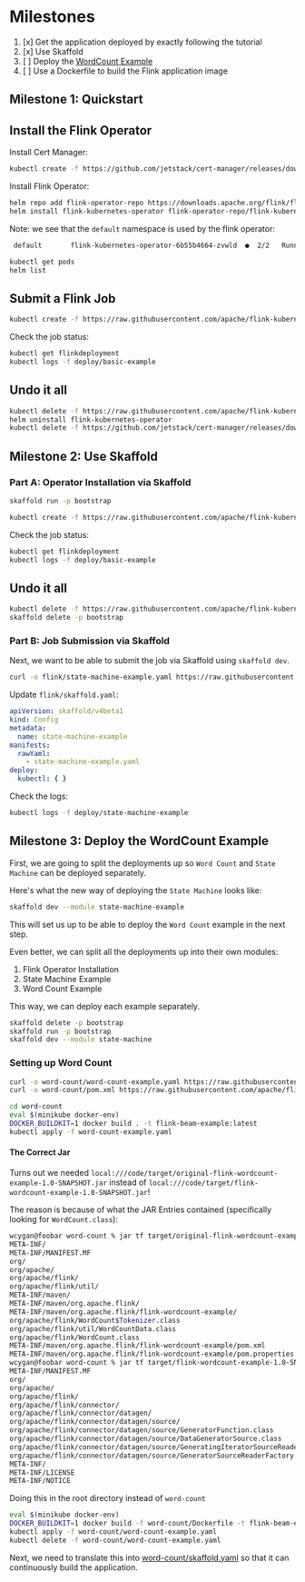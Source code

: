 # Milestones

1. [x] Get the application deployed by exactly following the tutorial
2. [x] Use Skaffold
3. [ ] Deploy the [WordCount Example](https://github.com/apache/flink-kubernetes-operator/tree/main/examples/flink-beam-example)
4. [ ] Use a Dockerfile to build the Flink application image

## Milestone 1: Quickstart

## Install the Flink Operator

Install Cert Manager:

```bash
kubectl create -f https://github.com/jetstack/cert-manager/releases/download/v1.8.2/cert-manager.yaml
```

Install Flink Operator:

```bash
helm repo add flink-operator-repo https://downloads.apache.org/flink/flink-kubernetes-operator-1.10.0/
helm install flink-kubernetes-operator flink-operator-repo/flink-kubernetes-operator
```

Note: we see that the `default` namespace is used by the flink operator:

```bash
 default       flink-kubernetes-operator-6b55b4664-zvwld  ●  2/2   Running         0 10.244.0.7    minikube  33m
```

```bash
kubectl get pods
helm list
```

## Submit a Flink Job

```bash
kubectl create -f https://raw.githubusercontent.com/apache/flink-kubernetes-operator/release-1.10/examples/basic.yaml
```

Check the job status:

```bash
kubectl get flinkdeployment
kubectl logs -f deploy/basic-example
```

## Undo it all

```bash
kubectl delete -f https://raw.githubusercontent.com/apache/flink-kubernetes-operator/release-1.10/examples/basic.yaml
helm uninstall flink-kubernetes-operator
kubectl delete -f https://github.com/jetstack/cert-manager/releases/download/v1.8.2/cert-manager.yaml
```

## Milestone 2: Use Skaffold

### Part A: Operator Installation via Skaffold

```bash
skaffold run -p bootstrap
```

```bash
kubectl create -f https://raw.githubusercontent.com/apache/flink-kubernetes-operator/release-1.10/examples/basic.yaml
```

Check the job status:

```bash
kubectl get flinkdeployment
kubectl logs -f deploy/basic-example
```

## Undo it all

```bash
kubectl delete -f https://raw.githubusercontent.com/apache/flink-kubernetes-operator/release-1.10/examples/basic.yaml
skaffold delete -p bootstrap
```

### Part B: Job Submission via Skaffold

Next, we want to be able to submit the job via Skaffold using `skaffold dev`.

```bash
curl -o flink/state-machine-example.yaml https://raw.githubusercontent.com/apache/flink-kubernetes-operator/release-1.10/examples/basic.yaml
```

Update `flink/skaffold.yaml`:

```yaml
apiVersion: skaffold/v4beta1
kind: Config
metadata:
  name: state-machine-example
manifests:
  rawYaml:
    - state-machine-example.yaml
deploy:
  kubectl: { }
```

Check the logs:

```bash
kubectl logs -f deploy/state-machine-example
```

## Milestone 3: Deploy the WordCount Example

First, we are going to split the deployments up so `Word Count` and `State Machine` can be deployed separately.

Here's what the new way of deploying the `State Machine` looks like:

```bash
skaffold dev --module state-machine-example
```

This will set us up to be able to deploy the `Word Count` example in the next step.

Even better, we can split all the deployments up into their own modules:

1. Flink Operator Installation
2. State Machine Example
3. Word Count Example

This way, we can deploy each example separately.

```bash
skaffold delete -p bootstrap
skaffold run -p bootstrap
skaffold dev --module state-machine
```

### Setting up Word Count

```bash
curl -o word-count/word-count-example.yaml https://raw.githubusercontent.com/apache/flink-kubernetes-operator/refs/heads/main/examples/flink-beam-example/beam-example.yaml
curl -o word-count/pom.xml https://raw.githubusercontent.com/apache/flink-kubernetes-operator/refs/heads/main/examples/flink-beam-example/pom.xml
```

```bash
cd word-count
eval $(minikube docker-env)
DOCKER_BUILDKIT=1 docker build . -t flink-beam-example:latest
kubectl apply -f word-count-example.yaml
```

#### The Correct Jar

Turns out we needed `local:///code/target/original-flink-wordcount-example-1.0-SNAPSHOT.jar` instead of `local:///code/target/flink-wordcount-example-1.0-SNAPSHOT.jar`!

The reason is because of what the JAR Entries contained (specifically looking for `WordCount.class`):

```bash
wcygan@foobar word-count % jar tf target/original-flink-wordcount-example-1.0-SNAPSHOT.jar
META-INF/
META-INF/MANIFEST.MF
org/
org/apache/
org/apache/flink/
org/apache/flink/util/
META-INF/maven/
META-INF/maven/org.apache.flink/
META-INF/maven/org.apache.flink/flink-wordcount-example/
org/apache/flink/WordCount$Tokenizer.class
org/apache/flink/util/WordCountData.class
org/apache/flink/WordCount.class
META-INF/maven/org.apache.flink/flink-wordcount-example/pom.xml
META-INF/maven/org.apache.flink/flink-wordcount-example/pom.properties
wcygan@foobar word-count % jar tf target/flink-wordcount-example-1.0-SNAPSHOT.jar
META-INF/MANIFEST.MF
org/
org/apache/
org/apache/flink/
org/apache/flink/connector/
org/apache/flink/connector/datagen/
org/apache/flink/connector/datagen/source/
org/apache/flink/connector/datagen/source/GeneratorFunction.class
org/apache/flink/connector/datagen/source/DataGeneratorSource.class
org/apache/flink/connector/datagen/source/GeneratingIteratorSourceReader.class
org/apache/flink/connector/datagen/source/GeneratorSourceReaderFactory.class
META-INF/
META-INF/LICENSE
META-INF/NOTICE
```

Doing this in the root directory instead of `word-count`

```bash
eval $(minikube docker-env)
DOCKER_BUILDKIT=1 docker build -f word-count/Dockerfile -t flink-beam-example:latest word-count
kubectl apply -f word-count/word-count-example.yaml
kubectl delete -f word-count/word-count-example.yaml 
```

Next, we need to translate this into [word-count/skaffold.yaml](/word-count/skaffold.yaml) so that it can continuously build the application.